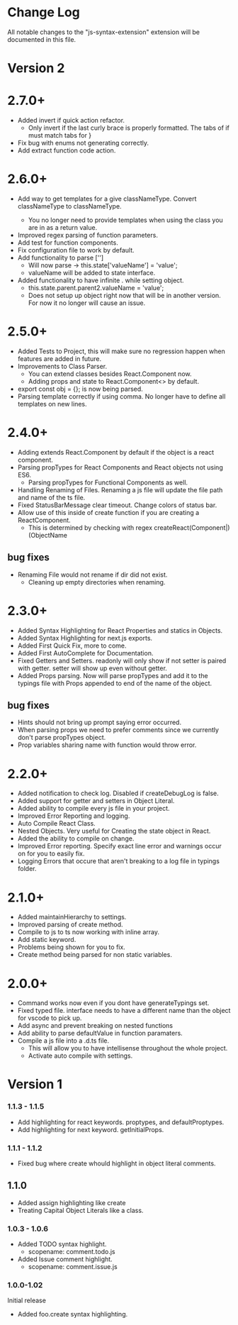 # Change Log

All notable changes to the "js-syntax-extension" extension will be documented in this file.

# Version 2

# 2.7.0+

- Added invert if quick action refactor.
  - Only invert if the last curly brace is properly formatted. The tabs of if must match tabs for }
- Fix bug with enums not generating correctly.
- Add extract function code action.

# 2.6.0+

- Add way to get templates for a give classNameType. Convert classNameType to classNameType<T>.
  - You no longer need to provide templates when using the class you are in as a return value.
- Improved regex parsing of function parameters.
- Add test for function components.
- Fix configuration file to work by default.
- Add functionality to parse ['']
  - Will now parse -> this.state['valueName'] = 'value';
  - valueName will be added to state interface.
- Added functionality to have infinite . while setting object.
  - this.state.parent.parent2.valueName = 'value';
  - Does not setup up object right now that will be in another version. For now it no longer will cause an issue.


# 2.5.0+

- Added Tests to Project, this will make sure no regression happen when features are added in future.
- Improvements to Class Parser.
  - You can extend classes besides React.Component now.
  - Adding props and state to React.Component<> by default.
- export const obj = {}; is now being parsed.
- Parsing template correctly if using comma. No longer have to define all templates on new lines.

# 2.4.0+

- Adding extends React.Component by default if the object is a react component.
- Parsing propTypes for React Components and React objects not using ES6.
  - Parsing propTypes for Functional Components as well.
- Handling Renaming of Files. Renaming a js file will update the file path and name of the ts file.
- Fixed StatusBarMessage clear timeout. Change colors of status bar.
- Allow use of this inside of create function if you are creating a ReactComponent.
  - This is determined by checking with regex createReact(Component|)(ObjectName

## bug fixes
- Renaming File would not rename if dir did not exist.
  - Cleaning up empty directories when renaming.

# 2.3.0+

- Added Syntax Highlighting for React Properties and statics in Objects.
- Added Syntax Highlighting for next.js exports.
- Added First Quick Fix, more to come.
- Added First AutoComplete for Documentation.
- Fixed Getters and Setters. readonly will only show if not setter is paired with getter. setter will show up even without getter.
- Added Props parsing. Now will parse propTypes and add it to the typings file with Props appended to end of the name of the object.

## bug fixes
- Hints should not bring up prompt saying error occurred.
- When parsing props we need to prefer comments since we currently don't parse propTypes object.
- Prop variables sharing name with function would throw error.

# 2.2.0+

- Added notification to check log. Disabled if createDebugLog is false.
- Added support for getter and setters in Object Literal.
- Added ability to compile every js file in your project.
- Improved Error Reporting and logging.
- Auto Compile React Class.
- Nested Objects. Very useful for Creating the state object in React.
- Added the ability to compile on change.
- Improved Error reporting. Specify exact line error and warnings occur on for you to easily fix.
- Logging Errors that occure that aren't breaking to a log file in typings folder.

# 2.1.0+

- Added maintainHierarchy to settings.
- Improved parsing of create method.
- Compile to js to ts now working with inline array.
- Add static keyword.
- Problems being shown for you to fix.
- Create method being parsed for non static variables.

# 2.0.0+

- Command works now even if you dont have generateTypings set.
- Fixed typed file. interface needs to have a different name than the object for vscode to pick up.
- Add async and prevent breaking on nested functions
- Add ability to parse defaultValue in function paramaters.
- Compile a js file into a .d.ts file.
  - This will allow you to have intellisense throughout the whole project.
  - Activate auto compile with settings.

# Version 1

### 1.1.3 - 1.1.5

- Add highlighting for react keywords. proptypes, and defaultProptypes.
- Add highlighting for next keyword. getInitialProps.

### 1.1.1 - 1.1.2

- Fixed bug where create whould highlight in object literal comments.

## 1.1.0

- Added assign highlighting like create
- Treating Capital Object Literals like a class.

### 1.0.3 - 1.0.6

- Added TODO syntax highlight.
  - scopename: comment.todo.js
- Added Issue comment highlight.
  - scopename: comment.issue.js

### 1.0.0-1.02

Initial release
- Added foo.create syntax highlighting.
